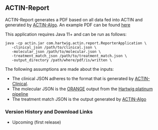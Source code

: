## ACTIN-Report

ACTIN-Report generates a PDF based on all data fed into ACTIN and generated by [ACTIN-Algo](../algo/README.md).
An example PDF can be found [here](src/main/resources/example.actin.pdf)

This application requires Java 11+ and can be run as follows: 

```
java -cp actin.jar com.hartwig.actin.report.ReporterApplication \
   -clinical_json /path/to/clinical.json \
   -molecular_json /path/to/molecular.json \
   -treatment_match_json /path/to/treatment_match.json \
   -output_directory /path/where/pdf/is/written \
```

The following assumptions are made about the inputs:
 - The clinical JSON adheres to the format that is generated by [ACTIN-Clinical](../clinical/README.md).
 - The molecular JSON is the [ORANGE](https://github.com/hartwigmedical/hmftools/blob/master/orange/README.md) 
 output from the [Hartwig platinum pipeline](https://github.com/hartwigmedical/platinum)
 - The treatment match JSON is the output generated by [ACTIN-Algo](../algo/README.md)
 
### Version History and Download Links
 - Upcoming (first release) 
